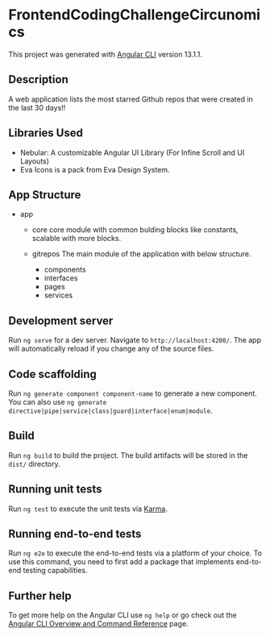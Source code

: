 # FrontendCodingChallengeCircunomics

This project was generated with [Angular CLI](https://github.com/angular/angular-cli) version 13.1.1.

## Description

A web application lists the most starred Github repos that were created in the last 30 days!!

## Libraries Used

- Nebular: A customizable Angular UI Library (For Infine Scroll and UI Layouts)
- Eva Icons is a pack from Eva Design System.

## App Structure

- app

    - core
        core module with common bulding blocks like constants, scalable with more blocks.

    - gitrepos
        The main module of the application with below structure.

        - components
        - interfaces
        - pages
        - services

## Development server

Run `ng serve` for a dev server. Navigate to `http://localhost:4200/`. The app will automatically reload if you change any of the source files.

## Code scaffolding

Run `ng generate component component-name` to generate a new component. You can also use `ng generate directive|pipe|service|class|guard|interface|enum|module`.

## Build

Run `ng build` to build the project. The build artifacts will be stored in the `dist/` directory.

## Running unit tests

Run `ng test` to execute the unit tests via [Karma](https://karma-runner.github.io).

## Running end-to-end tests

Run `ng e2e` to execute the end-to-end tests via a platform of your choice. To use this command, you need to first add a package that implements end-to-end testing capabilities.

## Further help

To get more help on the Angular CLI use `ng help` or go check out the [Angular CLI Overview and Command Reference](https://angular.io/cli) page.
